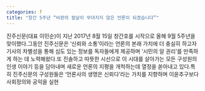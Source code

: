 ```yaml
---
categories: f
title: "창간 5주년 “비판의 칼날이 무뎌지지 않은 언론이 되겠습니다”"
---
```

진주신문(대표 이민순)이 지난 2017년 8월 15일 창간호를 시작으로 올해 9월 5주년을 맞이했다.그동안 진주신문은 ‘신뢰와 소통’이라는 언론의 본래 가치에 더 충실히 하고자 기사의 차별성을 통해 심도 있는 정보를 독자들에게 제공하며 ‘시민의 알 권리’를 만족하게 하는 데 노력해왔다.또 진솔하고 따뜻한 시선으로 이 시대를 살아가는 모든 구성원의 인생 이야기 등을 담아내며 새로운 언론의 지평을 개척하는데 열정을 쏟아내고 있다.특히 진주신문의 구성원들은 ‘언론사의 생명은 신뢰다’라는 가치를 지향하며 이윤추구보다 사회정의와 공익을 실현